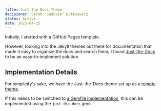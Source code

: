 ```yaml
---
title: Just the Docs Theme
decisioner: Sarah "Sadukie" Dutkiewicz
status: Active
date: 2025-04-25
---
```


Initially, I started with a GitHub Pages template.

However, looking into the Jekyll themes out there for documentation that made it easy to organize the docs and search them, I found [Just-the-Docs](https://github.com/just-the-docs/just-the-docs) to be an easy-to-implement solution.

## Implementation Details

For simplicity's sake, we have the Just-the-Docs theme set up as a [remote theme](https://github.com/benbalter/jekyll-remote-theme).

If this needs to be switched to [a Gemfile implementation](https://github.com/just-the-docs/just-the-docs?tab=readme-ov-file#use-as-a-ruby-gem), this can be implemented using the `just-the-docs` gem.
